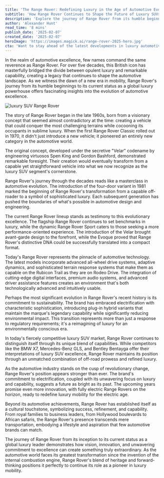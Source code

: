 ```yaml
---
title: 'The Range Rover: Redefining Luxury in the Age of Automotive Evolution'
subtitle: 'How Range Rover Continues to Shape the Future of Luxury SUVs'
description: 'Explore the journey of Range Rover from its humble beginnings in 1970 to its status as a global luxury powerhouse. Discover how it continues to shape the automotive landscape through innovation, sustainability, and unwavering commitment to excellence.'
author: 'Alexander Hunt'
read_time: '8 mins'
publish_date: '2025-02-07'
created_date: '2025-02-07'
heroImage: 'https://images.magick.ai/range-rover-2025-hero.jpg'
cta: 'Want to stay ahead of the latest developments in luxury automotive innovation? Follow us on LinkedIn for exclusive insights into the evolution of iconic brands like Range Rover and join a community of automotive enthusiasts shaping the future of mobility!'
---
```


In the realm of automotive excellence, few names command the same reverence as Range Rover. For over five decades, this British icon has masterfully bridged the divide between opulent luxury and remarkable capability, creating a legacy that continues to shape the automotive landscape. As we witness the dawn of a new era in mobility, Range Rover's journey from its humble beginnings to its current status as a global luxury powerhouse offers fascinating insights into the evolution of automotive excellence.

![luxury SUV Range Rover](https://i.magick.ai/PIXE/1738991923953_magick_img.webp)

The story of Range Rover began in the late 1960s, born from a visionary concept that seemed almost contradictory at the time: creating a vehicle that could conquer the most challenging terrains while cocooning its occupants in sublime luxury. When the first Range Rover Classic rolled out in 1970, it didn't just introduce a new vehicle; it pioneered an entirely new category in the automotive world.

The original concept, developed under the secretive "Velar" codename by engineering virtuosos Spen King and Gordon Bashford, demonstrated remarkable foresight. Their creation would eventually transform from a capable yet straightforward vehicle into what we now recognize as the luxury SUV segment's cornerstone.

Range Rover's journey through the decades reads like a masterclass in automotive evolution. The introduction of the four-door variant in 1981 marked the beginning of Range Rover's transformation from a capable off-roader to a symbol of sophisticated luxury. Each subsequent generation has pushed the boundaries of what's possible in automotive design and engineering.

The current Range Rover lineup stands as testimony to this evolutionary excellence. The flagship Range Rover continues to set benchmarks in luxury, while the dynamic Range Rover Sport caters to those seeking a more performance-oriented experience. The introduction of the Velar brought avant-garde design to the forefront, while the Evoque proved that Range Rover's distinctive DNA could be successfully translated into a compact format.

Today's Range Rover represents the pinnacle of automotive technology. The latest models incorporate advanced all-wheel drive systems, adaptive dynamics, and sophisticated terrain response systems that make them as capable on the Rubicon Trail as they are on Rodeo Drive. The integration of cutting-edge digital interfaces, premium audio systems, and advanced driver assistance features creates an environment that's both technologically advanced and intuitively usable.

Perhaps the most significant evolution in Range Rover's recent history is its commitment to sustainability. The brand has embraced electrification with characteristic sophistication, introducing plug-in hybrid variants that maintain the marque's legendary capability while significantly reducing environmental impact. This transition represents more than just a response to regulatory requirements; it's a reimagining of luxury for an environmentally conscious era.

In today's fiercely competitive luxury SUV market, Range Rover continues to distinguish itself through its unique blend of capabilities. While competitors like the BMW X7, Mercedes-Benz GLS, and Bentley Bentayga offer their interpretations of luxury SUV excellence, Range Rover maintains its position through an unmatched combination of off-road prowess and refined luxury.

As the automotive industry stands on the cusp of revolutionary change, Range Rover's position appears stronger than ever. The brand's commitment to electrification, coupled with its unwavering focus on luxury and capability, suggests a future as bright as its past. The upcoming years promise even more innovation, with fully electric Range Rovers on the horizon, ready to redefine luxury mobility for the electric age.

Beyond its automotive achievements, Range Rover has established itself as a cultural touchstone, symbolizing success, refinement, and capability. From royal families to business leaders, from Hollywood boulevards to African safaris, the Range Rover's presence transcends mere transportation, embodying a lifestyle and aspiration that few automotive brands can match.

The journey of Range Rover from its inception to its current status as a global luxury leader demonstrates how vision, innovation, and unwavering commitment to excellence can create something truly extraordinary. As the automotive world faces its greatest transformation since the invention of the internal combustion engine, Range Rover's blend of heritage and forward-thinking positions it perfectly to continue its role as a pioneer in luxury mobility.